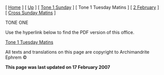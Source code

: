 \[ [Home](index.md) \] \[ [Up](annotated_translations.md) \] \[ [Tone 1 Sunday](tone_1_sunday.md) \] \[ Tone 1 Tuesday Matins \] \[ [2 February](2_february1.md) \] \[ [Cross Sunday Matins](Cross%20Sunday%20Matins.md) \]

TONE ONE

Use the hyperlink below to find the PDF version of this office.

[Tone 1 Tuesday Matins](Tue01mc.pdf)

All texts and translations on this page are copyright to
Archimandrite Ephrem ©

**This page was last updated on 17 February 2007**
